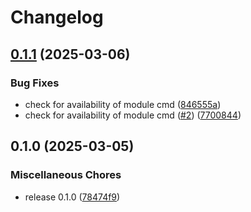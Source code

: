 # Changelog

## [0.1.1](https://github.com/snakemake/snakemake-software-deployment-plugin-envmodules/compare/v0.1.0...v0.1.1) (2025-03-06)


### Bug Fixes

* check for availability of module cmd ([846555a](https://github.com/snakemake/snakemake-software-deployment-plugin-envmodules/commit/846555ade79603eb4bdd26ce527066ce3540f577))
* check for availability of module cmd ([#2](https://github.com/snakemake/snakemake-software-deployment-plugin-envmodules/issues/2)) ([7700844](https://github.com/snakemake/snakemake-software-deployment-plugin-envmodules/commit/77008445d7be73d1f8944b3eb1d6924d0c6798d3))

## 0.1.0 (2025-03-05)


### Miscellaneous Chores

* release 0.1.0 ([78474f9](https://github.com/snakemake/snakemake-software-deployment-plugin-envmodules/commit/78474f9f05af6d544f059e506e85a57e8ae75bd3))
